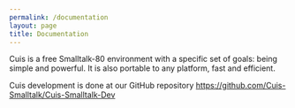 ```yaml
---
permalink: /documentation
layout: page
title: Documentation
---
```

 
Cuis is a free Smalltalk-80 environment with a specific set of goals: being simple and powerful. It is also portable to any platform, fast and efficient.

Cuis development is done at our GitHub repository https://github.com/Cuis-Smalltalk/Cuis-Smalltalk-Dev
